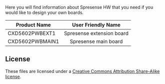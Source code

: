 Here you will find information about Spresense HW that you need if you would like to design your own boards.

| Product Name       | User Friendly Name           |
| ------------------ |:----------------------------:|
| CXD5602PWBEXT1     | Spresense extension board    |
| CXD5602PWBMAIN1    | Spresense main board         |

## License
These files are licensed under a [Creative Commons Attribution Share-Alike license](LICENSE.txt).
